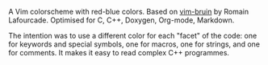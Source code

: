 A Vim colorscheme with red-blue colors.
Based on [vim-bruin](https://git.sr.ht/~romainl/vim-bruin) by Romain Lafourcade.
Optimised for C, C++, Doxygen, Org-mode, Markdown.

The intention was to use a different color for each "facet" of the code: one
for keywords and special symbols, one for macros, one for strings, and one for
comments. It makes it easy to read complex C++ programmes.
